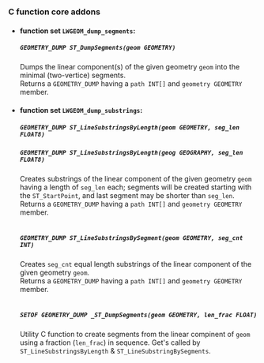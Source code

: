 ### C function core addons

* #### function set `LWGEOM_dump_segments`: <br>
  ##### `GEOMETRY_DUMP ST_DumpSegments(geom GEOMETRY)`<br>
  Dumps the linear component(s) of the given geometry `geom` into the minimal (two-vertice) segments.<br>
  Returns a `GEOMETRY_DUMP` having a `path INT[]` and `geometry GEOMETRY` member.
  
* #### function set `LWGEOM_dump_substrings`: <br>
  ##### `GEOMETRY_DUMP ST_LineSubstringsByLength(geom GEOMETRY, seg_len FLOAT8)` <br>
  ##### `GEOMETRY_DUMP ST_LineSubstringsByLength(geog GEOGRAPHY, seg_len FLOAT8)`
  Creates substrings of the linear component of the given geometry `geom` having a length of `seg_len` each;
  segments will be created starting with the `ST_StartPoint`, and last segment may be shorter than `seg_len`.<br>
  Returns a `GEOMETRY_DUMP` having a `path INT[]` and `geometry GEOMETRY` member.
  <br>
  <br>
  ##### `GEOMETRY_DUMP ST_LineSubstringsBySegment(geom GEOMETRY, seg_cnt INT)`
  Creates `seg_cnt` equal length substrings of the linear component of the given geometry `geom`.<br>
  Returns a `GEOMETRY_DUMP` having a `path INT[]` and `geometry GEOMETRY` member.
  <br>
  <br>
  ##### `SETOF GEOMETRY_DUMP _ST_DumpSegments(geom GEOMETRY, len_frac FLOAT)`
  Utility C function to create segments from the linear compinent of `geom` using a fraction (`len_frac`) in sequence. Get's called by `ST_LineSubstringsByLength` & `ST_LineSubstringBySegments`.
